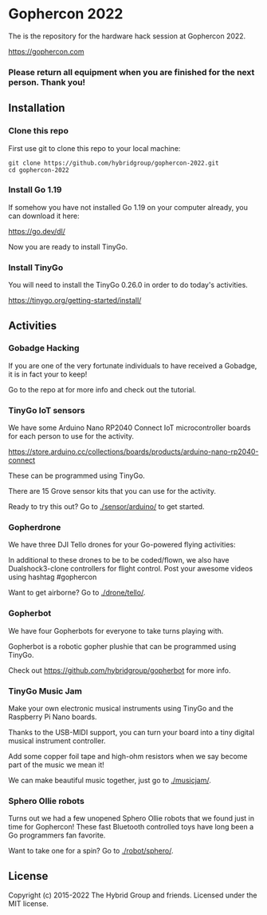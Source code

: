# Gophercon 2022

The is the repository for the hardware hack session at Gophercon 2022.

https://gophercon.com

### Please return all equipment when you are finished for the next person. Thank you!

## Installation

### Clone this repo

First use git to clone this repo to your local machine:

```
git clone https://github.com/hybridgroup/gophercon-2022.git
cd gophercon-2022
```

### Install Go 1.19

If somehow you have not installed Go 1.19 on your computer already, you can download it here:

https://go.dev/dl/

Now you are ready to install TinyGo.

### Install TinyGo

You will need to install the TinyGo 0.26.0 in order to do today's activities.

https://tinygo.org/getting-started/install/

## Activities

### Gobadge Hacking

If you are one of the very fortunate individuals to have received a Gobadge, it is in fact your to keep!

Go to the repo at for more info and check out the tutorial.


### TinyGo IoT sensors

We have some Arduino Nano RP2040 Connect IoT microcontroller boards for each person to use for the activity.

https://store.arduino.cc/collections/boards/products/arduino-nano-rp2040-connect

These can be programmed using TinyGo.

There are 15 Grove sensor kits that you can use for the activity.

Ready to try this out? Go to [./sensor/arduino/](./sensor/arduino/) to get started.

### Gopherdrone

We have three DJI Tello drones for your Go-powered flying activities:

In additional to these drones to be to be coded/flown, we also have Dualshock3-clone controllers for flight control. Post your awesome videos using hashtag #gophercon

Want to get airborne? Go to [./drone/tello/](./drone/tello/).

### Gopherbot

We have four Gopherbots for everyone to take turns playing with.

Gopherbot is a robotic gopher plushie that can be programmed using TinyGo.

Check out https://github.com/hybridgroup/gopherbot for more info.

### TinyGo Music Jam

Make your own electronic musical instruments using TinyGo and the Raspberry Pi Nano boards.

Thanks to the USB-MIDI support, you can turn your board into a tiny digital musical instrument controller.

Add some copper foil tape and high-ohm resistors when we say become part of the music we mean it!

We can make beautiful music together, just go to [./musicjam/](./musicjam/).

### Sphero Ollie robots

Turns out we had a few unopened Sphero Ollie robots that we found just in time for Gophercon! These fast Bluetooth controlled toys have long been a Go programmers fan favorite.

Want to take one for a spin? Go to [./robot/sphero/](./robot/sphero/).

## License

Copyright (c) 2015-2022 The Hybrid Group and friends. Licensed under the MIT license.
